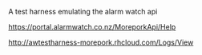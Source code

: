 A test harness emulating the alarm watch api

https://portal.alarmwatch.co.nz/MoreporkApi/Help

http://awtestharness-morepork.rhcloud.com/Logs/View
